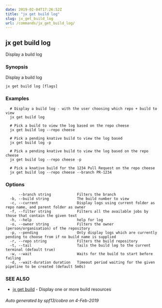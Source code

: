 ```yaml
---
date: 2019-02-04T17:26:52Z
title: "jx get build log"
slug: jx_get_build_log
url: /commands/jx_get_build_log/
---
```

## jx get build log

Display a build log

### Synopsis

Display a build log

```
jx get build log [flags]
```

### Examples

```
  # Display a build log - with the user choosing which repo + build to view
  jx get build log
  
  # Pick a build to view the log based on the repo cheese
  jx get build log --repo cheese
  
  # Pick a pending knative build to view the log based
  jx get build log -p
  
  # Pick a pending knative build to view the log based on the repo cheese
  jx get build log --repo cheese -p
  
  # Pick a knative build for the 1234 Pull Request on the repo cheese
  jx get build log --repo cheese --branch PR-1234
```

### Options

```
      --branch string            Filters the branch
  -b, --build string             The build number to view
  -c, --current                  Display logs using current folder as repo name, and parent folder as owner
  -f, --filter string            Filters all the available jobs by those that contain the given text
  -h, --help                     help for log
  -o, --owner string             Filters the owner (person/organisation) of the repository
  -p, --pending                  Only display logs which are currently pending to choose from if no build name is supplied
  -r, --repo string              Filters the build repository
  -t, --tail                     Tails the build log to the current terminal (default true)
  -w, --wait                     Waits for the build to start before failing
  -d, --wait-duration duration   Timeout period waiting for the given pipeline to be created (default 5m0s)
```

### SEE ALSO

* [jx get build](/commands/jx_get_build/)	 - Display one or more build resources

###### Auto generated by spf13/cobra on 4-Feb-2019
